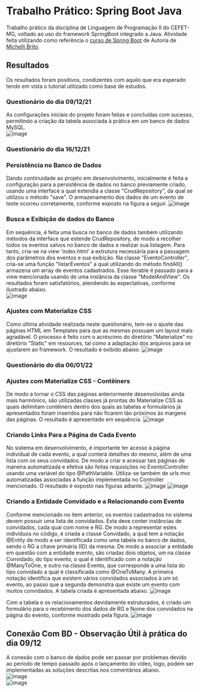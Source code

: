 # Trabalho Prático: Spring Boot Java
Trabalho prático da disciplina de Linguagem de Programação II do CEFET-MG, voltado ao uso do framework SpringBoot integrado a Java. 
Atividade feita utilizando como referência o [curso de Spring Boot](https://www.youtube.com/watch?v=OHn1jLHGptw&list=PL8iIphQOyG-DHLpEx1TPItqJamy08fs1D) de Autoria de [Michelli Brito](https://github.com/MichelliBrito).

## Resultados
Os resultados foram positivos, condizentes com aquilo que era esperado tendo em vista o tutorial utilizado como base de estudos. 
### Questionário do dia 09/12/21  
As configurações iniciais do projeto foram feitas e concluídas com sucesso, permitindo a criação da tabela associada à prática em um banco de dados MySQL.    
![image](https://user-images.githubusercontent.com/51242342/146487219-f267ecde-0628-4bc4-9546-e7ecafb0c31f.png)

### Questionário do dia 16/12/21  
### Persistência no Banco de Dados
Dando continuidade ao projeto em desenvolvimento, inicialmente é feita a configuração para a persistência de dados no banco previamente criado, usando uma interface a qual extendia a classe "CrudRepository", da qual se utilizou o método "save". O armazenamento dos dados de um evento de teste ocorreu corretamente, conforme exposto na figura a seguir. ![image](https://user-images.githubusercontent.com/51242342/148601137-bffee10f-0547-4ca0-975f-a6ee657d73e8.png)

### Busca e Exibição de dados do Banco  
Em sequência, é feita uma busca no banco de dados também utilizando métodos da interface que estende CrudRepository, de modo a recolher todos os eventos salvos no banco de dados e realizar sua listagem. Para tanto, cria-se na view 'index.html' a extrutura necessária para a passagem dos parâmetros dos eventos e sua exibição. Na classe "EventoController", cria-se uma função "listarEventos" a qual utilizando do método findAll() armazena um array de eventos cadastrados. Esse iterable é passado para a view mencionada usando de uma instância da classe "ModelAndView". Os resultados foram satisfatórios, atendendo às expectativas, conforme ilustrado abaixo.  
![image](https://user-images.githubusercontent.com/51242342/148605717-af862767-7b71-40e0-b57f-0cec9ae2ea8d.png)

### Ajustes com Materialize CSS
Como última atividade realizada neste questionário, tem-se o ajuste das páginas HTML em Templates para que as mesmas possuam um layout mais agradável. O processo é feito com o acréscimo do diretório "Materialize" no diretório "Static" em resources, tal como a adaptação dos arquivos para se ajustarem ao framework. O resultado é exibido abaixo. 
![image](https://user-images.githubusercontent.com/51242342/148611174-5bc4c475-9480-4f74-b709-5434e0b6277c.png)

### Questionário do dia 06/01/22  
### Ajustes com Materialize CSS - Contêiners  
De modo a tornar o CSS das páginas anteriormente desenvolvidas ainda mais harmônico, são utilizadas classes já prontas do Materialize CSS as quais delimitam contêiners dentro dos quais as tabelas e formulários já apresentados foram inseridos para não ficarem tão próximos às margens das páginas. O resultado é apresentado em sequência. 
![image](https://user-images.githubusercontent.com/51242342/150659934-7253d302-06bf-4bd5-ae7f-1e060e512e7e.png)

### Criando Links Para a Página de Cada Evento
No sistema em desenvolvimento, é importante ter acesso à página individual de cada evento, a qual conterá detalhes do mesmo, além de uma lista com os seus convidados. De modo a criar e acessar tais páginas de maneira automatizada e efetiva são feitas requisições no EventoController usando uma variável do tipo @PathVariable. Utiliza-se também de urls mvc automatizadas associadas à função implementada no Controller mencionado. O resultado é exposto nas figuras adiante. 
![image](https://user-images.githubusercontent.com/51242342/150660003-8fbb1b51-9fab-4ced-af07-2f7301964953.png)
![image](https://user-images.githubusercontent.com/51242342/150660011-31ce5cc1-8d3c-41fb-9e38-2b0649b0591d.png)

### Criando a Entidade Convidado e a Relacionando com Evento
Conforme mencionado no item anterior, os eventos cadastrados no sistema devem possuir uma lista de convidados. Esta deve conter instâncias de convidados, cada qual com nome e RG. De modo a representar estes indivíduos no código, é criada a classe Convidado, a qual tem a notação @Entity de modo a ser identificada como uma tabela no banco de dados, sendo o RG a chave primária (ID) da mesma. De modo a associar a entidade em questão com a entidade evento, são criadas dois objetos, um na classe Convidado, do tipo evento, o qual é identificado com a notação @ManyToOne, e outro na classe Evento, que corresponde a uma lista do tipo convidado a qual é classificada como @OneToMany. A primeira notação identifica que existem vários convidados associados à um só evento, ao passo que a segunda demonstra que existe um evento com muitos convidados. A tabela criada é apresentada abaixo.
![image](https://user-images.githubusercontent.com/51242342/150660152-36bc061d-e048-4948-9d2b-1d3d01320611.png)

Com a tabela e os relacionamentos devidamente estruturados, é criado um formulário para o recebimento dos dados de RG e Nome dos convidados na página do evento, conforme mostrado pela figura. 
![image](https://user-images.githubusercontent.com/51242342/150660144-5732746a-570e-47bc-83dc-3ccd2622793d.png)


## Conexão Com BD - Observação Útil à prática do dia 09/12
A conexão com o banco de dados pode ser passar por problemas devido ao período de tempo passado após o lançamento do vídeo, logo, podem ser implementadas as soluções descritas nos comentários abaixo.  
![image](https://user-images.githubusercontent.com/51242342/146487290-320f8064-62d1-4713-8199-617ec1923a27.png)  
![image](https://user-images.githubusercontent.com/51242342/146487391-0fb00692-356d-47b6-8470-a0a3bd002e1c.png)  
